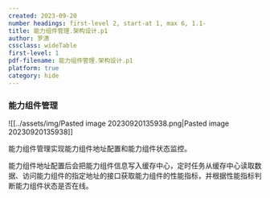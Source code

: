 ```yaml
---
created: 2023-09-20
number headings: first-level 2, start-at 1, max 6, 1.1-
title: 能力组件管理.架构设计.p1
author: 罗潇
cssclass: wideTable
first-level: 1
pdf-filename: 能力组件管理.架构设计.p1
platform: true
category: hide
---
```


### 能力组件管理

![[../assets/img/Pasted image 20230920135938.png|Pasted image 20230920135938]]

能力组件管理实现能力组件地址配置和能力组件状态监控。

能力组件地址配置后会把能力组件信息写入缓存中心，定时任务从缓存中心读取数据、访问能力组件的指定地址的接口获取能力组件的性能指标，并根据性能指标判断能力组件状态是否在线。
